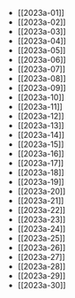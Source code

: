 - [[2023a-01]]
- [[2023a-02]]
- [[2023a-03]]
- [[2023a-04]]
- [[2023a-05]]
- [[2023a-06]]
- [[2023a-07]]
- [[2023a-08]]
- [[2023a-09]]
- [[2023a-10]]
- [[2023a-11]]
- [[2023a-12]]
- [[2023a-13]]
- [[2023a-14]]
- [[2023a-15]]
- [[2023a-16]]
- [[2023a-17]]
- [[2023a-18]]
- [[2023a-19]]
- [[2023a-20]]
- [[2023a-21]]
- [[2023a-22]]
- [[2023a-23]]
- [[2023a-24]]
- [[2023a-25]]
- [[2023a-26]]
- [[2023a-27]]
- [[2023a-28]]
- [[2023a-29]]
- [[2023a-30]]